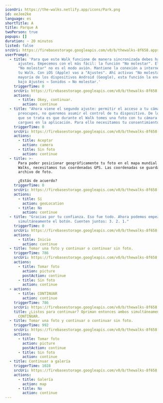 ```yaml
---
iconUri: https://the-walks.netlify.app/icons/Park.png
id: eeJee2ke
language: es
shortTitle: A
title: Parque A
twoPerson: true
popups: []
duration: ~ 20 minutos
listed: false
srcUri: https://firebasestorage.googleapis.com/v0/b/thewalks-8f658.appspot.com/o/mp3%2Fapi-v1%2Fes_eeJee2ke%2Fwalk_8_PARK__SP__A__.mp3?alt=media&token=44d743d6-14e5-435c-b5d5-67799bf52739
userPrompt:
  - title: 'Para que este Walk funcione de manera sincronizada debes hacer dos
      ajustes. Empecemos con el más fácil: la función "No molestar". El ajuste
      "No molestar" no es el modo avión. Mantiene la conexión a internet durante
      tu Walk. Con iOS (Apple) vas a "Ajustes". Ahí activas "No molestar". En la
      mayoría de los dispositivos Android (Google), esta función la encuentras
      bajo Ajustes → Sonidos → No molestar.'
    triggerTime: 0
    srcUri: https://firebasestorage.googleapis.com/v0/b/thewalks-8f658.appspot.com/o/static%2Fmedias%2Fmulti_Zeubeel8_loop.mp3?alt=media&token=88349085-3303-48b9-bdc6-fd7b09519a26
    actions:
      - title: Okey, continuar.
        action: continue
  - title: "Ahora viene el segundo ajuste: permitir el acceso a tu cámara. No te
      preocupes, no queremos asumir el control de tu dispositivo. De lo único
      que se trata es que durante el Walk tomes una foto con tu cámara y la
      cargues en la aplicación. Para ello necesitamos tu consentimiento."
    triggerTime: 0
    srcUri: https://firebasestorage.googleapis.com/v0/b/thewalks-8f658.appspot.com/o/static%2Fmedias%2Fmulti_Zeubeel8_loop.mp3?alt=media&token=88349085-3303-48b9-bdc6-fd7b09519a26
    actions:
      - title: Aceptar
        action: camera
      - title: Sin foto
        action: continue
  - title: >-
      Para poder posicionar geográficamente tu foto en el mapa mundial de The
      Walks, necesitamos tus coordenadas GPS. Las coordenadas se guardan en el
      archivo de foto.

      ¿Estás de acuerdo?
    triggerTime: 0
    srcUri: https://firebasestorage.googleapis.com/v0/b/thewalks-8f658.appspot.com/o/static%2Fmedias%2Fmulti_Zeubeel8_loop.mp3?alt=media&token=88349085-3303-48b9-bdc6-fd7b09519a26
    actions:
      - title: Sí
        action: geoLocation
      - title: No
        action: continue
  - title: "Gracias por tu confianza. Eso fue todo. Ahora podemos empezar. Opriman
      simultáneamente el botón. Cuenten juntos: 3. 2. 1."
    triggerTime: 0
    srcUri: https://firebasestorage.googleapis.com/v0/b/thewalks-8f658.appspot.com/o/static%2Fmedias%2Fmulti_Zeubeel8_loop.mp3?alt=media&token=88349085-3303-48b9-bdc6-fd7b09519a26
    actions:
      - title: Inicio
        action: continue
  - title: Tomar una foto y continuar o continuar sin foto.
    triggerTime: 786
    srcUri: https://firebasestorage.googleapis.com/v0/b/thewalks-8f658.appspot.com/o/mp3%2Fapi-v1%2Fes_eeJee2ke%2Fwalk_8_PARK__Loop_Foto_1__SP__13_06min_.mp3?alt=media&token=b53d78ca-4b58-4bec-8e83-d8cff4aa04ad
    actions:
      - title: Tomar foto
        action: picture
        postAction: continue
      - title: Sin foto
        action: continue
  - actions:
      - title: CONTINUAR
        action: continue
    triggerTime: 786
    srcUri: https://firebasestorage.googleapis.com/v0/b/thewalks-8f658.appspot.com/o/mp3%2Fapi-v1%2Fes_eeJee2ke%2Fmulti_Zeubeel8_loop.mp3?alt=media&token=e73b0e8e-bf15-455b-8e8b-de95cefcce0a
    title: ¿Listos para continuar? Opriman entonces ambos simultáneamente en
      CONTINUAR.
  - title: Tomar una foto y continuar o continuar sin foto.
    triggerTime: 992
    srcUri: https://firebasestorage.googleapis.com/v0/b/thewalks-8f658.appspot.com/o/mp3%2Fapi-v1%2Fes_eeJee2ke%2Fwalk_8_Loop_Foto_2_SP_16_31_865min_.mp3?alt=media&token=5015f318-fb91-48c0-a851-eff518aeea69
    actions:
      - title: Tomar foto
        action: picture
        postAction: continue
      - title: Sin foto
        action: continue
  - title: Continuar a galería
    triggerTime: 1028
    srcUri: https://firebasestorage.googleapis.com/v0/b/thewalks-8f658.appspot.com/o/static%2Fmedias%2Fmulti_Zeubeel8_loop.mp3?alt=media&token=88349085-3303-48b9-bdc6-fd7b09519a26
    actions:
      - title: Galería
        action: map
      - title: No
        action: continue
---
```

